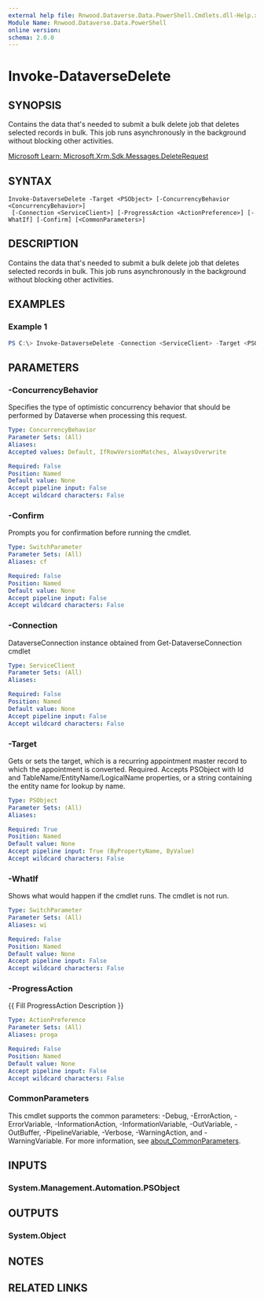 ```yaml
---
external help file: Rnwood.Dataverse.Data.PowerShell.Cmdlets.dll-Help.xml
Module Name: Rnwood.Dataverse.Data.PowerShell
online version:
schema: 2.0.0
---
```


# Invoke-DataverseDelete

## SYNOPSIS
Contains the data that's needed to submit a bulk delete job that deletes selected records in bulk. This job runs asynchronously in the background without blocking other activities.

[Microsoft Learn: Microsoft.Xrm.Sdk.Messages.DeleteRequest](https://learn.microsoft.com/dotnet/api/Microsoft.Xrm.Sdk.Messages.DeleteRequest)

## SYNTAX

```
Invoke-DataverseDelete -Target <PSObject> [-ConcurrencyBehavior <ConcurrencyBehavior>]
 [-Connection <ServiceClient>] [-ProgressAction <ActionPreference>] [-WhatIf] [-Confirm] [<CommonParameters>]
```

## DESCRIPTION
Contains the data that's needed to submit a bulk delete job that deletes selected records in bulk. This job runs asynchronously in the background without blocking other activities.

## EXAMPLES

### Example 1
```powershell
PS C:\> Invoke-DataverseDelete -Connection <ServiceClient> -Target <PSObject> -ConcurrencyBehavior <ConcurrencyBehavior>
```

## PARAMETERS

### -ConcurrencyBehavior
Specifies the type of optimistic concurrency behavior that should be performed by Dataverse when processing this request.

```yaml
Type: ConcurrencyBehavior
Parameter Sets: (All)
Aliases:
Accepted values: Default, IfRowVersionMatches, AlwaysOverwrite

Required: False
Position: Named
Default value: None
Accept pipeline input: False
Accept wildcard characters: False
```

### -Confirm
Prompts you for confirmation before running the cmdlet.

```yaml
Type: SwitchParameter
Parameter Sets: (All)
Aliases: cf

Required: False
Position: Named
Default value: None
Accept pipeline input: False
Accept wildcard characters: False
```

### -Connection
DataverseConnection instance obtained from Get-DataverseConnection cmdlet

```yaml
Type: ServiceClient
Parameter Sets: (All)
Aliases:

Required: False
Position: Named
Default value: None
Accept pipeline input: False
Accept wildcard characters: False
```

### -Target
Gets or sets the target, which is a recurring appointment master record to which the appointment is converted. Required. Accepts PSObject with Id and TableName/EntityName/LogicalName properties, or a string containing the entity name for lookup by name.

```yaml
Type: PSObject
Parameter Sets: (All)
Aliases:

Required: True
Position: Named
Default value: None
Accept pipeline input: True (ByPropertyName, ByValue)
Accept wildcard characters: False
```

### -WhatIf
Shows what would happen if the cmdlet runs. The cmdlet is not run.

```yaml
Type: SwitchParameter
Parameter Sets: (All)
Aliases: wi

Required: False
Position: Named
Default value: None
Accept pipeline input: False
Accept wildcard characters: False
```

### -ProgressAction
{{ Fill ProgressAction Description }}

```yaml
Type: ActionPreference
Parameter Sets: (All)
Aliases: proga

Required: False
Position: Named
Default value: None
Accept pipeline input: False
Accept wildcard characters: False
```

### CommonParameters
This cmdlet supports the common parameters: -Debug, -ErrorAction, -ErrorVariable, -InformationAction, -InformationVariable, -OutVariable, -OutBuffer, -PipelineVariable, -Verbose, -WarningAction, and -WarningVariable. For more information, see [about_CommonParameters](http://go.microsoft.com/fwlink/?LinkID=113216).

## INPUTS

### System.Management.Automation.PSObject
## OUTPUTS

### System.Object
## NOTES

## RELATED LINKS
